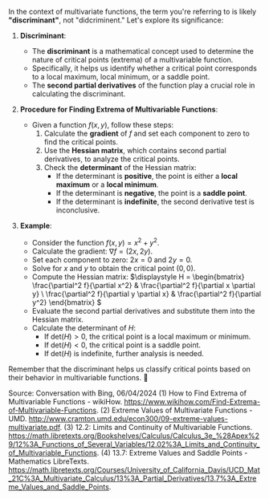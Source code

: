 In the context of multivariate functions, the term you're referring to is likely **"discriminant"**, not "didcriminent." Let's explore its significance:

1. **Discriminant**:
   - The **discriminant** is a mathematical concept used to determine the nature of critical points (extrema) of a multivariable function.
   - Specifically, it helps us identify whether a critical point corresponds to a local maximum, local minimum, or a saddle point.
   - The **second partial derivatives** of the function play a crucial role in calculating the discriminant.

2. **Procedure for Finding Extrema of Multivariable Functions**:
   - Given a function $f(x, y)$, follow these steps:
     1. Calculate the **gradient** of $f$ and set each component to zero to find the critical points.
     2. Use the **Hessian matrix**, which contains second partial derivatives, to analyze the critical points.
     3. Check the **determinant** of the Hessian matrix:
        - If the determinant is **positive**, the point is either a **local maximum** or a **local minimum**.
        - If the determinant is **negative**, the point is a **saddle point**.
        - If the determinant is **indefinite**, the second derivative test is inconclusive.

3. **Example**:
   - Consider the function $f(x, y) = x^2 + y^2$.
   - Calculate the gradient: $\nabla f = (2x, 2y)$.
   - Set each component to zero: $2x = 0$ and $2y = 0$.
   - Solve for $x$ and $y$ to obtain the critical point $(0, 0)$.
   - Compute the Hessian matrix:
     $\displaystyle H = 
        \begin{bmatrix} 
            \frac{\partial^2 f}{\partial x^2} & \frac{\partial^2 f}{\partial x \partial y} \\ 
            \frac{\partial^2 f}{\partial y \partial x} & \frac{\partial^2 f}{\partial y^2} 
        \end{bmatrix}
    $
   - Evaluate the second partial derivatives and substitute them into the Hessian matrix.
   - Calculate the determinant of $H$:
     - If $\text{det}(H) > 0$, the critical point is a local maximum or minimum.
     - If $\text{det}(H) < 0$, the critical point is a saddle point.
     - If $\text{det}(H)$ is indefinite, further analysis is needed.

Remember that the discriminant helps us classify critical points based on their behavior in multivariable functions. 🌟

Source: Conversation with Bing, 06/04/2024
(1) How to Find Extrema of Multivariable Functions - wikiHow. https://www.wikihow.com/Find-Extrema-of-Multivariable-Functions.
(2) Extreme Values of Multivariate Functions - UMD. http://www.cramton.umd.edu/econ300/09-extreme-values-multivariate.pdf.
(3) 12.2: Limits and Continuity of Multivariable Functions. https://math.libretexts.org/Bookshelves/Calculus/Calculus_3e_%28Apex%29/12%3A_Functions_of_Several_Variables/12.02%3A_Limits_and_Continuity_of_Multivariable_Functions.
(4) 13.7: Extreme Values and Saddle Points - Mathematics LibreTexts. https://math.libretexts.org/Courses/University_of_California_Davis/UCD_Mat_21C%3A_Multivariate_Calculus/13%3A_Partial_Derivatives/13.7%3A_Extreme_Values_and_Saddle_Points.